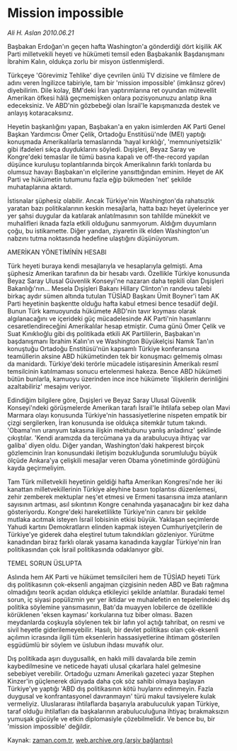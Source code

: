 # Mission impossible

*Ali H. Aslan 2010.06.21*

<td class="columnist-detail">
<p>Başbakan Erdoğan'ın geçen hafta Washington'a gönderdiği dört kişilik AK Parti milletvekili heyeti ve hükümeti temsil eden Başbakanlık Başdanışmanı İbrahim Kalın, oldukça zorlu bir misyon üstlenmişlerdi.</p>
<p>
<div id="haberMetinDiv">
<p>Türkçeye 'Görevimiz Tehlike' diye çevrilen ünlü TV dizisine ve filmlere de adını veren İngilizce tabiriyle, tam bir 'mission impossible' (imkânsız görev) diyebilirim. Dile kolay, BM'deki İran yaptırımlarına ret oyundan mütevellit Amerikan öfkesi hâlâ geçmemişken onlara pozisyonunuzu anlatıp ikna edeceksiniz. Ve ABD'nin gözbebeği olan İsrail'le kapışmanızda destek ve anlayış kotaracaksınız.
<p>Heyetin başkanlığını yapan, Başbakan'a en yakın isimlerden AK Parti Genel Başkan Yardımcısı Ömer Çelik, Ortadoğu Enstitüsü'nde (MEI) yaptığı konuşmada Amerikalılarla temaslarında 'hayal kırıklığı', 'memnuniyetsizlik' gibi ifadeleri sıkça duyduklarını söyledi. Dışişleri, Beyaz Saray ve Kongre'deki temaslar ile tümü basına kapalı ve off-the-record yapılan düşünce kuruluşu toplantılarında birçok Amerikalının farklı tonlarda bu olumsuz havayı Başbakan'ın elçilerine yansıttığından eminim. Heyet de AK Parti ve hükümetin tutumunu fazla eğip bükmeden 'net' şekilde muhataplarına aktardı.
<p>İstisnalar şüphesiz olabilir. Ancak Türkiye'nin Washington'da rahatsızlık yaratan bazı politikalarının keskin mesajlarla, hatta bazı heyet üyelerince yer yer şahsi duygular da katılarak anlatılmasının son tahlilde münekkit ve muhalifleri iknada fazla etkili olduğunu sanmıyorum. Aldığım duyumların çoğu, bu istikamette. Diğer yandan, ziyaretin ilk elden Washington'un nabzını tutma noktasında hedefine ulaştığını düşünüyorum.
<p>AMERİKAN YÖNETİMİNİN HESABI
<p>Türk heyeti buraya kendi mesajlarıyla ve hesaplarıyla gelmişti. Ama şüphesiz Amerikan tarafının da bir hesabı vardı. Özellikle Türkiye konusunda Beyaz Saray Ulusal Güvenlik Konseyi'ne nazaran daha tepkili olan Dışişleri Bakanlığı'nın... Mesela Dışişleri Bakanı Hillary Clinton'ın randevu talebi birkaç aydır sümen altında tutulan TÜSİAD Başkanı Ümit Boyner'i tam AK Parti heyetinin başkentte olduğu hafta kabul etmesi bence tesadüf değil. Bunun Türk kamuoyunda hükümete ABD'nin tavır koyması olarak algılanacağını ve içerideki güç mücadelesinde AK Parti'nin hasımlarını cesaretlendireceğini Amerikalılar hesap etmiştir. Cuma günü Ömer Çelik ve Suat Kınıklıoğlu gibi dış politikada etkili AK Partililerin, Başbakan'ın başdanışmanı İbrahim Kalın'ın ve Washington Büyükelçisi Namık Tan'ın konuştuğu Ortadoğu Enstitüsü'nün kapsamlı Türkiye konferansına teamüllerin aksine ABD hükümetinden tek bir konuşmacı gelmemiş olması da manidardı. Türkiye'deki terörle mücadele istişaresinin Amerikalı resmî temsilcinin katılmaması sonucu ertelenmesi hakeza. Bence ABD hükümeti bütün bunlarla, kamuoyu üzerinden ince ince hükümete 'ilişkilerin derinliğini azaltabiliriz' mesajını veriyor. 
<p>Edindiğim bilgilere göre, Dışişleri ve Beyaz Saray Ulusal Güvenlik Konseyi'ndeki görüşmelerde Amerikan tarafı İsrail'le ihtilafa sebep olan Mavi Marmara olayı konusunda Türkiye'nin hassasiyetlerine nispeten empatik bir çizgi sergilerken, İran konusunda ise oldukça sitemkâr tutum takındı. 'Obama'nın uranyum takasına ilişkin mektubunu yanlış anladınız' şeklinde çıkıştılar. 'Kendi aramızda da tercümana ya da arabulucuya ihtiyaç var galiba' diyen oldu. Diğer yandan, Washington'daki hakperest birçok gözlemcinin İran konusundaki iletişim bozukluğunda sorumluluğu büyük ölçüde Ankara'ya çelişkili mesajlar veren Obama yönetiminde gördüğünü kayda geçirmeliyim.
<p>Tam Türk milletvekili heyetinin geldiği hafta Amerikan Kongresi'nde her iki kanattan milletvekillerinin Türkiye aleyhine basın toplantısı düzenlemesi, zehir zemberek mektuplar neş'et etmesi ve Ermeni tasarısına imza atanların sayısının artması, asıl sıkıntının Kongre cenahında yaşanacağını bir kez daha gösteriyordu. Kongre'deki hareketlilikte Türkiye'nin canını bir şekilde mutlaka acıtmak isteyen İsrail lobisinin etkisi büyük. Yaklaşan seçimlerde Yahudi kartını Demokratların elinden kapmak isteyen Cumhuriyetçilerin de Türkiye'ye giderek daha eleştirel tutum takındıkları gözleniyor. Yürütme kanadından biraz farklı olarak yasama kanadında kaygılar Türkiye'nin İran politikasından çok İsrail politikasında odaklanıyor gibi.
<p>TEMEL SORUN ÜSLUPTA
<p>Aslında hem AK Parti ve hükümet temsilcileri hem de TÜSİAD heyeti Türk dış politikasının çok-eksenli angajman çizgisinin neden ABD ve Batı rağmına olmadığını teorik açıdan oldukça etkileyici şekilde anlattılar. Buradaki temel sorun, iç siyasi popülizmin yer yer iktidar ve muhalefetin en tepelerindeki dış politika söylemine yansımasının, Batı'da muayyen lobilerce de özellikle körüklenen 'eksen kayması' korkularına tuz biber olması. Bazen meydanlarda coşkuyla söylenen tek bir lafın yol açtığı tahribat, on resmi ve sivil heyetle giderilemeyebilir. Hasılı, bir devlet politikası olan çok-eksenli açılımın icrasında ilgili tüm eksenlerin hassasiyetlerine ihtimam gösterilen eşgüdümlü bir söylem ve üslubun ihdası muvafık olur. 
<p>Dış politikada aşırı duygusallık, en haklı milli davalarda bile zemin kaybedilmesine ve neticede hayati ulusal çıkarlara halel gelmesine sebebiyet verebilir. Ortadoğu uzmanı Amerikalı gazeteci yazar Stephen Kinzer'in güçlenerek dünyada daha çok söz sahibi olmaya başlayan Türkiye'ye yaptığı 'ABD dış politikasının kötü huylarını edinmeyin. Fazla duygusal ve konfrantasyonel davranmayın' türü makul tavsiyelere kulak vermeliyiz. Uluslararası ihtilaflarda başarıyla arabuluculuk yapan Türkiye, taraf olduğu ihtilafları da başkalarının arabuluculuğuna ihtiyaç bırakmaksızın yumuşak gücüyle ve etkin diplomasiyle çözebilmelidir. Ve bence bu, bir 'mission impossible' değildir.</p></p></p></p></p></p></p></p></p></p></div>
</p>
<a href="http://web.archive.org/web/20101223215315/mailto:a.aslan@zaman.com.tr">
</a></td>

Kaynak: [zaman.com.tr](http://zaman.com.tr/yazar.do?yazino=997849), [web.archive.org (arşiv bağlantısı)](http://web.archive.org/web/20101223215315/http://zaman.com.tr/yazar.do?yazino=997849)
